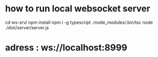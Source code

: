 # how to run local websocket server

cd ws-srv/
npm install
npm i -g typescript
./node_modules/.bin/tsc
node ./dist/server/server.js

# adress : ws://localhost:8999
